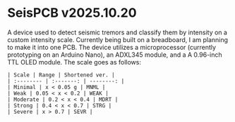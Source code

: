 # SeisPCB v2025.10.20
A device used to detect seismic tremors and classify them by intensity on a custom intensity scale. Currently being built on a breadboard, I am planning to make it into one PCB.
The device utilizes a microprocessor (currently prototyping on an Arduino Nano), an ADXL345 module, and a A 0.96-inch TTL OLED module.
The scale goes as follows:

    | Scale | Range | Shortened ver. |
    | :-------- | :-------: | --------: |
    | Minimal | x < 0.05 g | MNML |
    | Weak | 0.05 < x < 0.2 | WEAK |
    | Moderate | 0.2 < x < 0.4 | MDRT |
    | Strong | 0.4 < x < 0.7 | STRG |
    | Severe | x > 0.7 | SEVR |
